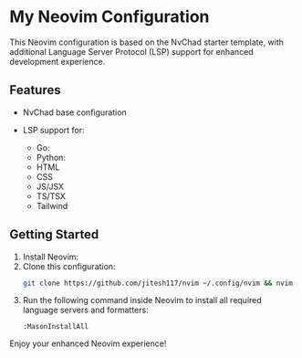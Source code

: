 # My Neovim Configuration

This Neovim configuration is based on the NvChad starter template, with additional Language Server Protocol (LSP) support for enhanced development experience.

## Features

- NvChad base configuration
- LSP support for:

  - Go:
  - Python:
  - HTML
  - CSS
  - JS/JSX
  - TS/TSX
  - Tailwind

## Getting Started

1. Install Neovim:
2. Clone this configuration:
   ```bash
   git clone https://github.com/jitesh117/nvim ~/.config/nvim && nvim
   ```
3. Run the following command inside Neovim to install all required language servers and formatters:
   ```vim
   :MasonInstallAll
   ```

Enjoy your enhanced Neovim experience!
